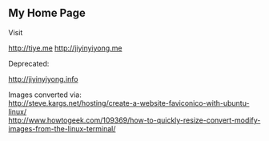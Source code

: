 
My Home Page
------

Visit

http://tiye.me
http://jiyinyiyong.me

Deprecated:

http://jiyinyiyong.info

Images converted via:  
http://steve.kargs.net/hosting/create-a-website-faviconico-with-ubuntu-linux/  
http://www.howtogeek.com/109369/how-to-quickly-resize-convert-modify-images-from-the-linux-terminal/
